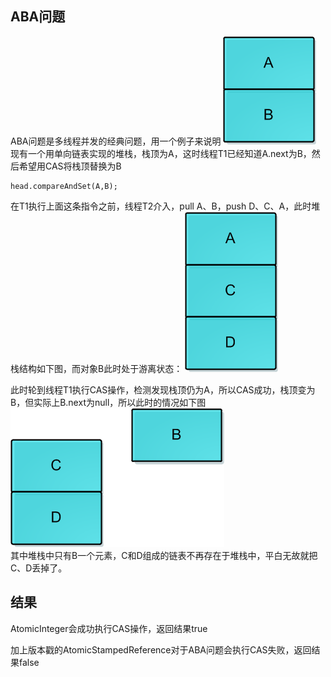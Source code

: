 
## ABA问题
ABA问题是多线程并发的经典问题，用一个例子来说明
![1](1.png)
现有一个用单向链表实现的堆栈，栈顶为A，这时线程T1已经知道A.next为B，然后希望用CAS将栈顶替换为B

    head.compareAndSet(A,B);

在T1执行上面这条指令之前，线程T2介入，pull A、B，push D、C、A，此时堆栈结构如下图，而对象B此时处于游离状态：
![2](2.png)  

此时轮到线程T1执行CAS操作，检测发现栈顶仍为A，所以CAS成功，栈顶变为B，但实际上B.next为null，所以此时的情况如下图
![3](3.png)     
其中堆栈中只有B一个元素，C和D组成的链表不再存在于堆栈中，平白无故就把C、D丢掉了。

## 结果
AtomicInteger会成功执行CAS操作，返回结果true

加上版本戳的AtomicStampedReference对于ABA问题会执行CAS失败，返回结果false